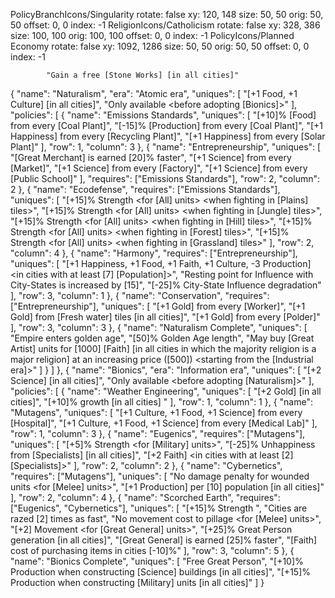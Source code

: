 PolicyBranchIcons/Singularity
  rotate: false
  xy: 120, 148
  size: 50, 50
  orig: 50, 50
  offset: 0, 0
  index: -1
ReligionIcons/Catholicism
  rotate: false
  xy: 328, 386
  size: 100, 100
  orig: 100, 100
  offset: 0, 0
  index: -1
PolicyIcons/Planned Economy
  rotate: false
  xy: 1092, 1286
  size: 50, 50
  orig: 50, 50
  offset: 0, 0
  index: -1
  
			"Gain a free [Stone Works] [in all cities]"


{
		"name": "Naturalism",
		"era": "Atomic era",
		"uniques": [
			"[+1 Food, +1 Culture] [in all cities]",
			"Only available <before adopting [Bionics]>"
		],
		"policies": [
			{
				"name": "Emissions Standards",
				"uniques": [
					"[+10]% [Food] from every [Coal Plant]",
					"[-15]% [Production] from every [Coal Plant]",
					"[+1 Happiness] from every [Recycling Plant]",
					"[+1 Happiness] from every [Solar Plant]"
				],
				"row": 1,
				"column": 3
			},
			{
				"name": "Entrepreneurship",
				"uniques": [
					"[Great Merchant] is earned [20]% faster",
					"[+1 Science] from every [Market]",
					"[+1 Science] from every [Factory]",
					"[+1 Science] from every [Public School]"
				],
				"requires": ["Emissions Standards"],
				"row": 2,
				"column": 2
			},
			{
				"name": "Ecodefense",
				"requires": ["Emissions Standards"],
				"uniques": [
					"[+15]% Strength <for [All] units> <when fighting in [Plains] tiles>",
					"[+15]% Strength <for [All] units> <when fighting in [Jungle] tiles>",
					"[+15]% Strength <for [All] units> <when fighting in [Hill] tiles>",
					"[+15]% Strength <for [All] units> <when fighting in [Forest] tiles>",
					"[+15]% Strength <for [All] units> <when fighting in [Grassland] tiles>"
				],
				"row": 2,
				"column": 4
			},
			{
				"name": "Harmony",
				"requires": ["Entrepreneurship"],
				"uniques": [
					"[+1 Happiness, +1 Food, +1 Faith, +1 Culture, -3 Production] <in cities with at least [7] [Population]>",
					"Resting point for Influence with City-States is increased by [15]",
					"[-25]% City-State Influence degradation"
				],
				"row": 3,
				"column": 1
			},
			{
				"name": "Conservation",
				"requires": ["Entrepreneurship"],
				"uniques": [
					"[+1 Gold] from every [Worker]",
					"[+1 Gold] from [Fresh water] tiles [in all cities]",
					"[+1 Gold] from every [Polder]"
				],
				"row": 3,
				"column": 3
			},
			{
				"name": "Naturalism Complete",
				"uniques": [
					"Empire enters golden age",
					"[50]% Golden Age length",
					"May buy [Great Artist] units for [1000] [Faith] [in all cities in which the majority religion is a major religion] at an increasing price ([500]) <starting from the [Industrial era]>"
				]
			}
		]
	},
	{
		"name": "Bionics",
		"era": "Information era",
		"uniques": [
			"[+2 Science] [in all cities]",
			"Only available <before adopting [Naturalism]>"
		],
		"policies": [
			{
				"name": "Weather Engineering",
				"uniques": [
					"[+2 Gold] [in all cities]",
					"[+10]% growth [in all cities] <during a Golden Age>"
				],
				"row": 1,
				"column": 1
			},
			{
				"name": "Mutagens",
				"uniques": [
					"[+1 Culture, +1 Food, +1 Science] from every [Hospital]",
					"[+1 Culture, +1 Food, +1 Science] from every [Medical Lab]"
				],
				"row": 1,
				"column": 3
			},
			{
				"name": "Eugenics",
				"requires": ["Mutagens"],
				"uniques": [
					"[+5]% Strength <for [Military] units>",
					"[-25]% Unhappiness from [Specialists] [in all cities]",
					"[+2 Faith] <in cities with at least [2] [Specialists]>"
				],
				"row": 2,
				"column": 2
			},
			{
				"name": "Cybernetics",
				"requires": ["Mutagens"],
				"uniques": [
					"No damage penalty for wounded units <for [Melee] units>",
					"[+1 Production] per [10] population [in all cities]"
				],
				"row": 2,
				"column": 4
			},
			{
				"name": "Scorched Earth",
				"requires": ["Eugenics", "Cybernetics"],
				"uniques": [
					"[+15]% Strength <vs cities>",
					"Cities are razed [2] times as fast",
					"No movement cost to pillage <for [Melee] units>",
					"[+2] Movement <for [Great General] units>",
					"[+25]% Great Person generation [in all cities]",
					"[Great General] is earned [25]% faster",
					"[Faith] cost of purchasing items in cities [-10]%"
				],
				"row": 3,
				"column": 5
			},
			{
				"name": "Bionics Complete",
				"uniques": [
					"Free Great Person",
					"[+10]% Production when constructing [Science] buildings [in all cities]",
					"[+15]% Production when constructing [Military] units [in all cities]"
				]
			}
